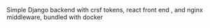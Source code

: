 Simple Django backend with crsf tokens, react front end , and nginx middleware, bundled with docker
